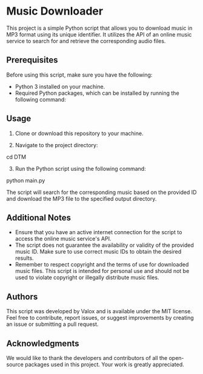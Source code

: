 # Music Downloader

This project is a simple Python script that allows you to download music in MP3 format using its unique identifier. It utilizes the API of an online music service to search for and retrieve the corresponding audio files.

## Prerequisites

Before using this script, make sure you have the following:

- Python 3 installed on your machine.
- Required Python packages, which can be installed by running the following command:



## Usage

1. Clone or download this repository to your machine.

2. Navigate to the project directory:

cd DTM

3. Run the Python script using the following command:

python main.py

The script will search for the corresponding music based on the provided ID and download the MP3 file to the specified output directory.

## Additional Notes

- Ensure that you have an active internet connection for the script to access the online music service's API.
- The script does not guarantee the availability or validity of the provided music ID. Make sure to use correct music IDs to obtain the desired results.
- Remember to respect copyright and the terms of use for downloaded music files. This script is intended for personal use and should not be used to violate copyright or illegally distribute music files.

## Authors

This script was developed by Valox and is available under the MIT license. Feel free to contribute, report issues, or suggest improvements by creating an issue or submitting a pull request.

## Acknowledgments

We would like to thank the developers and contributors of all the open-source packages used in this project. Your work is greatly appreciated.
